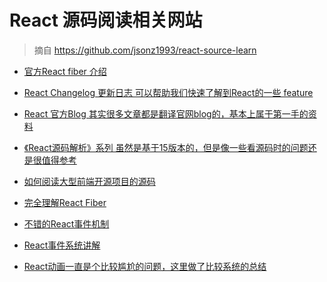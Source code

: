 <!--
 * @Descripttion: 
 * @version: 
 * @Author: qiuxchao
 * @Date: 2022-07-27 14:49:15
 * @LastEditors: qiuxchao
 * @LastEditTime: 2022-07-27 14:58:42
-->
# React 源码阅读相关网站

> 摘自 <https://github.com/jsonz1993/react-source-learn>

- [官方React fiber 介绍](https://github.com/acdlite/react-fiber-architecture)

- [React Changelog 更新日志 可以帮助我们快速了解到React的一些 feature](https://github.com/facebook/react/blob/main/CHANGELOG.md#1660-october-23-2018)

- [React 官方Blog 其实很多文章都是翻译官网blog的，基本上属于第一手的资料](https://reactjs.org/blog/2018/10/23/react-v-16-6.html)

- [《React源码解析》系列 虽然是基于15版本的，但是像一些看源码时的问题还是很值得参考](https://juejin.cn/post/6844903568487497741)

- [如何阅读大型前端开源项目的源码](https://zxc0328.github.io/2018/05/01/react-source-reading-howto/)

- [完全理解React Fiber](http://www.ayqy.net/blog/dive-into-react-fiber/)

- [不错的React事件机制](https://zhuanlan.zhihu.com/p/35468208)

- [React事件系统讲解](https://slides.com/xuqinggang/title-text#/0/3)

- [React动画一直是个比较尴尬的问题，这里做了比较系统的总结](https://tech.youzan.com/react-animations/)
